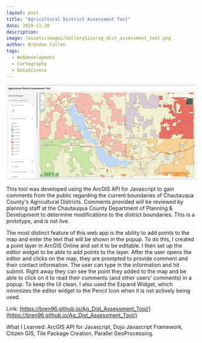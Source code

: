 ```yaml
---
layout: post
title: "Agricultural District Assessment Tool"
date: 2020-11-29
description:
image: /assets/images/GallerySize/ag_dist_assessment_tool.png
author: Brendan Cullen
tags:
  - WebDevelopment
  - Cartography
  - DataScience
---
```

![](/assets/images/OriginalSize/ag_dist_assessment_tool.png)

This tool was developed using the ArcGIS API for Javascript to gain comments from the public regarding the current boundaries of Chautauqua County's Agricultural Districts. Comments provided will be reviewed by planning staff at the Chautauqua County Department of Planning & Development to determine modifications to the district boundaries. This is a prototype, and is not live.

The most distinct feature of this web app is the ability to add points to the map and enter the text that will be shown in the popup. To do this, I created a point layer in ArcGIS Online and set it to be editable. I then set up the editor widget to be able to add points to the layer.  After the user opens the editor and clicks on the map, they are prompted to provide comment and their contact information. The user can type in the information and hit submit. Right away they can see the point they added to the map and be able to click on it to read their comments (and other users' comments) in a popup. To keep the UI clean, I also used the Expand Widget, which minimizes the editor widget to the Pencil Icon when it is not actively being used.

Link: [https://bren96.github.io/Ag_Dist_Assessment_Tool/](https://bren96.github.io/Ag_Dist_Assessment_Tool/)

What I Learned: ArcGIS API for Javascript, Dojo Javascript Framework, Citizen GIS, Tile Package Creation, Parallel GeoProcessing.
